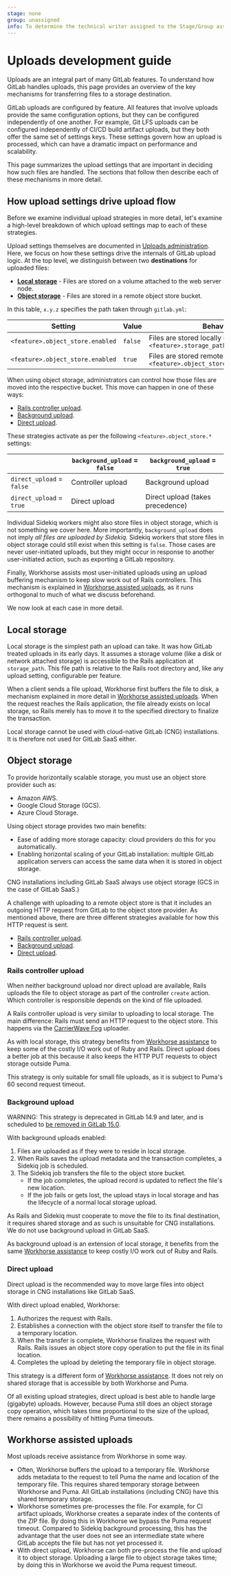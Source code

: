 ```yaml
---
stage: none
group: unassigned
info: To determine the technical writer assigned to the Stage/Group associated with this page, see https://about.gitlab.com/handbook/engineering/ux/technical-writing/#assignments
---
```


# Uploads development guide

Uploads are an integral part of many GitLab features. To understand how GitLab handles uploads, this page
provides an overview of the key mechanisms for transferring files to a storage destination.

GitLab uploads are configured by feature. All features that involve uploads provide the same configuration options,
but they can be configured independently of one another. For example, Git LFS uploads can be configured
independently of CI/CD build artifact uploads, but they both offer the same set of settings keys. These settings
govern how an upload is processed, which can have a dramatic impact on performance and scalability.

This page summarizes the upload settings that are important in deciding how such files are handled. The sections
that follow then describe each of these mechanisms in more detail.

## How upload settings drive upload flow

Before we examine individual upload strategies in more detail, let's examine a high-level
breakdown of which upload settings map to each of these strategies.

Upload settings themselves are documented in [Uploads administration](../../administration/uploads.md).
Here, we focus on how these settings drive the internals of GitLab upload logic.
At the top level, we distinguish between two **destinations** for uploaded files:

- [**Local storage**](#local-storage) - Files are stored on a volume attached to the web server node.
- [**Object storage**](#object-storage) - Files are stored in a remote object store bucket.

In this table, `x.y.z` specifies the path taken through `gitlab.yml`:

| Setting                                | Value   | Behavior                        |
| -------------------------------------- | ------- | ------------------------------- |
| `<feature>.object_store.enabled`       | `false` | Files are stored locally in `<feature>.storage_path` |
| `<feature>.object_store.enabled`       | `true`  | Files are stored remotely in `<feature>.object_store.remote_directory` |

When using object storage, administrators can control how those files are moved into the respective bucket.
This move can happen in one of these ways:

- [Rails controller upload](#rails-controller-upload).
- [Background upload](#background-upload).
- [Direct upload](#direct-upload).

These strategies activate as per the following `<feature>.object_store.*` settings:

|                           | `background_upload` = `false` | `background_upload` = `true`    |
| ------------------------- | ----------------------------- | ------------------------------- |
| `direct_upload` = `false` | Controller upload             | Background upload               |
| `direct_upload` = `true`  | Direct upload                 | Direct upload (takes precedence)|

Individual Sidekiq workers might also store files in object storage, which is not something we cover here.
More importantly, `background_upload` does not imply _all files are uploaded by Sidekiq._
Sidekiq workers that store files in object storage could still exist when this setting is `false`.
Those cases are never user-initiated uploads, but they might occur in response to another user-initiated
action, such as exporting a GitLab repository.

Finally, Workhorse assists most user-initiated uploads using an upload buffering mechanism to keep slow work out of Rails controllers.
This mechanism is explained in [Workhorse assisted uploads](#workhorse-assisted-uploads),
as it runs orthogonal to much of what we discuss beforehand.

We now look at each case in more detail.

## Local storage

Local storage is the simplest path an upload can take. It was how GitLab treated uploads in its early days.
It assumes a storage volume (like a disk or network attached storage) is accessible
to the Rails application at `storage_path`. This file path is relative to the Rails root directory and,
like any upload setting, configurable per feature.

When a client sends a file upload, Workhorse first buffers the file to disk, a mechanism explained in more
detail in [Workhorse assisted uploads](#workhorse-assisted-uploads). When the request reaches the Rails
application, the file already exists on local storage, so Rails merely has to move it to the specified
directory to finalize the transaction.

Local storage cannot be used with cloud-native GitLab (CNG) installations. It is therefore not used for
GitLab SaaS either.

## Object storage

To provide horizontally scalable storage, you must use an object store provider such as:

- Amazon AWS.
- Google Cloud Storage (GCS).
- Azure Cloud Storage.

Using object storage provides two main benefits:

- Ease of adding more storage capacity: cloud providers do this for you automatically.
- Enabling horizontal scaling of your GitLab installation: multiple GitLab application servers can access the same data
  when it is stored in object storage.

CNG installations including GitLab SaaS always use object storage (GCS in the case of GitLab SaaS.)

A challenge with uploading to a remote object store is that it includes an outgoing HTTP request from
GitLab to the object store provider. As mentioned above, there are three different strategies available for how
this HTTP request is sent.

- [Rails controller upload](#rails-controller-upload).
- [Background upload](#background-upload).
- [Direct upload](#direct-upload).

### Rails controller upload

When neither background upload nor direct upload are available, Rails uploads the file to object storage
as part of the controller `create` action. Which controller is responsible depends on the kind of file uploaded.

A Rails controller upload is very similar to uploading to local storage. The main difference: Rails must
send an HTTP request to the object store. This happens via the [CarrierWave Fog](https://github.com/carrierwaveuploader/carrierwave#fog)
uploader.

As with local storage, this strategy benefits from [Workhorse assistance](#workhorse-assisted-uploads) to
keep some of the costly I/O work out of Ruby and Rails. Direct upload does a better job at this because it also keeps the HTTP PUT requests to object storage outside Puma.

This strategy is only suitable for small file uploads, as it is subject to Puma's 60 second request timeout.

### Background upload

WARNING:
This strategy is deprecated in GitLab 14.9 and later, and is scheduled to [be removed in GitLab 15.0](https://gitlab.com/gitlab-org/gitlab/-/issues/26600).

With background uploads enabled:

1. Files are uploaded as if they were to reside in local storage.
1. When Rails saves the upload metadata and the transaction completes, a Sidekiq job is scheduled.
1. The Sidekiq job transfers the file to the object store bucket.
   - If the job completes, the upload record is updated to reflect the file's new location.
   - If the job fails or gets lost, the upload stays in local storage and has the lifecycle of a normal local storage upload.

As Rails and Sidekiq must cooperate to move the file to its final destination, it requires shared
storage and as such is unsuitable for CNG installations. We do not use background upload in GitLab SaaS.

As background upload is an extension of local storage, it benefits from the same [Workhorse assistance](#workhorse-assisted-uploads) to
keep costly I/O work out of Ruby and Rails.

### Direct upload

Direct upload is the recommended way to move large files into object storage in CNG installations like GitLab SaaS.

With direct upload enabled, Workhorse:

1. Authorizes the request with Rails.
1. Establishes a connection with the object store itself to transfer the file to a temporary location.
1. When the transfer is complete, Workhorse finalizes the request with Rails. Rails issues an object store copy operation to put the file in its final location.
1. Completes the upload by deleting the temporary file in object storage.

This strategy is a different form of [Workhorse assistance](#workhorse-assisted-uploads). It does not rely on shared storage that is accessible by both Workhorse and Puma.

Of all existing upload strategies, direct upload is best able to handle large (gigabyte) uploads. However, because Puma still does an object storage copy operation, which takes time proportional to the size of the upload, there remains a possibility of hitting Puma timeouts.

## Workhorse assisted uploads

Most uploads receive assistance from Workhorse in some way.

- Often, Workhorse buffers the upload to a temporary file. Workhorse adds metadata to the request to tell
  Puma the name and location of the temporary file. This requires shared temporary storage between Workhorse and Puma.
  All GitLab installations (including CNG) have this shared temporary storage.
- Workhorse sometimes pre-processes the file. For example, for CI artifact uploads, Workhorse creates a separate index
  of the contents of the ZIP file. By doing this in Workhorse we bypass the Puma request timeout.
  Compared to Sidekiq background processing, this has the advantage that the user does not see an intermediate state
  where GitLab accepts the file but has not yet processed it.
- With direct upload, Workhorse can both pre-process the file and upload it to object storage.
  Uploading a large file to object storage takes time; by doing this in Workhorse we avoid the Puma request timeout.

